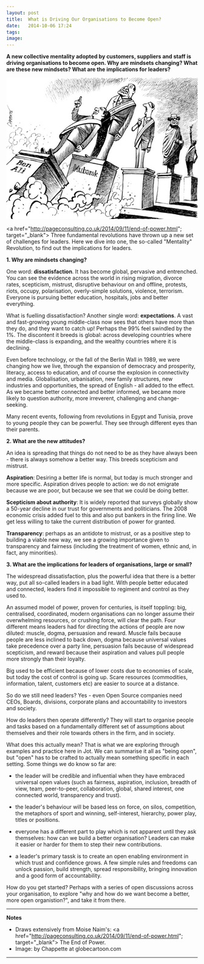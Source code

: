 ```yaml
---
layout: post
title:  What is Driving Our Organisations to Become Open? 
date:   2014-10-06 17:24
tags: 
image:
---
```


**A new collective mentality adopted by customers, suppliers and staff is driving organisations to become open. Why are mindsets changing? What are these new mindsets? What are the implications for leaders?**

![](/libb/images/toppling-dictators.jpg)
 
<a href="http://pageconsulting.co.uk/2014/09/11/end-of-power.html"; target="_blank"> Three fundamental revolutions</a> have thrown up a new set of challenges for leaders. Here we dive into one, the so-called "Mentality" Revolution, to find out the implications for leaders.
 
<b>1. Why are mindsets changing?</b>

One word: <b>dissatisfaction</b>. It has become global, pervasive and entrenched. You can see the evidence across the world in rising migration, divorce rates, scepticism, mistrust, disruptive behaviour on and offline, protests, riots, occupy, polarisation, overly-simple solutions, violence, terrorism. Everyone is pursuing better education, hospitals, jobs and better everything. 

What is fuelling dissatisfaction? Another single word: <b>expectations</b>. A vast and fast-growing young middle-class now sees that others have more than they do, and they want to catch up! Perhaps the 99% feel swindled by the 1%.  The discontent it breeds is global: across developing countries where the middle-class is expanding, and the wealthy countries where it is declining.

Even before technology, or the fall of the Berlin Wall in 1989, we were changing how we live, through the expansion of democracy and prosperity, literacy, access to education, and of course the explosion in connectivity and media. Globalisation, urbanisation, new family structures, new industries and opportunities, the spread of English - all added to the effect. As we became better connected and better informed, we became  more likely to question authority, more irreverent, challenging and change-seeking. 

Many recent events, following from revolutions in Egypt and Tunisia, prove to young people they can be powerful. They see through different eyes than their parents. 

<b>2. What are the new attitudes?</b>

An idea is spreading that things do not need to be as they have always been - there is always somehow a better way. This breeds scepticism and mistrust.

<b>Aspiration</b>: Desiring a better life is normal, but today is much stronger and  more specific. Aspiration drives people to action: we do not emigrate because we are poor, but because we see that we could be doing better. 

<b>Scepticism about authority</b>: It is widely reported that surveys globally show a 50-year decline in our trust for governments and politicians. The 2008 economic crisis added fuel to this and also put bankers in the firing line. We get less willing to take the current distribution of power for granted.

<b>Transparency</b>: perhaps as an antidote to mistrust, or as a positive step to building a viable new way, we see a growing importance given to transparency and fairness (including the treatment of women, ethnic and, in fact, any minorities). 

<b>3. What are the implications for leaders of organisations, large or small?</b>

The widespread dissatisfaction, plus the powerful idea that there is a better way, put all so-called leaders in a bad light. With people better educated and connected, leaders find it impossible to regiment and control as they used to. 

An assumed model of power, proven for centuries, is itself toppling: big, centralised, coordinated, modern organisations can no longer assume their overwhelming resources, or crushing force, will clear the path. Four different means leaders had for directing the actions of people are now diluted: muscle, dogma, persuasion and reward. Muscle fails because people are less inclined to back down, dogma because universal values take precedence over a party line, persuasion fails because of widespread scepticism, and reward because their aspiration and values pull people more strongly than their loyalty. 

Big used to be efficient because of lower costs due to economies of scale, but today the cost of control is going up. Scare resources (commodities, information, talent, customers etc) are easier to source at a distance.

So do we still need leaders? Yes - even Open Source companies need CEOs, Boards, divisions, corporate plans and accountability to investors and society.

How do leaders then operate differently? They will start to organise people and tasks based on a fundamentally different set of assumptions about themselves and their role towards others in the firm, and in society. 

What does this actually mean? That is what we are exploring through examples and practice here in Jot. We can summarise it all as "being open", but "open" has to be crafted to actually mean something specific in each setting. Some things we do know so far are:

* the leader will be credible and influential when they have embraced universal open values (such as fairness, aspiration, inclusion, breadth of view, team, peer-to-peer, collaboration, global, shared interest, one connected world, transparency and trust). 

* the leader's behaviour will be based less on force, on silos, competition, the metaphors of sport and winning, self-interest, hierarchy, power play, titles or positions.

* everyone has a different part to play which is not apparent until they ask themselves: how can we build a better organisation? Leaders can make it easier or harder for them to step their new contributions. 

* a leader's primary tassk is to create an open enabling environment in which trust and confidence grows. A few simple rules and freedoms can unlock passion, build strength, spread responsibility, bringing innovation and a good form of accountability.
 
How do you get started? Perhaps with a series of open discussions across your organisation, to explore "why and how do we want become a better, more open organistion?", and take it from there.

__________________
<b>Notes</b>

* Draws extensively from Moise Naim's: <a href="http://pageconsulting.co.uk/2014/09/11/end-of-power.html"; target="_blank"> The End of Power</a>.
* Image: by Chappette at globecartoon.com

__________________







